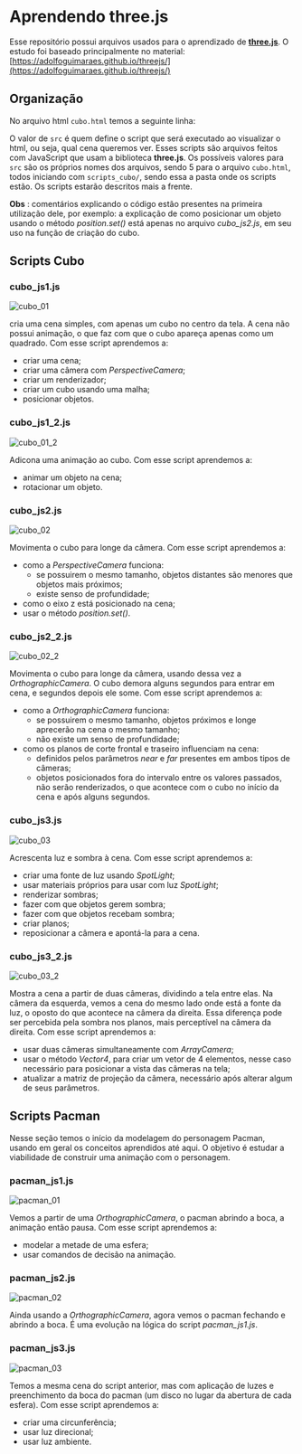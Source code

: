 # Aprendendo three.js

Esse repositório possui arquivos usados para o aprendizado de [**three.js**](https://threejs.org/). O estudo foi baseado principalmente no material: [https://adolfoguimaraes.github.io/threejs/](https://adolfoguimaraes.github.io/threejs/)

## Organização

No arquivo html `cubo.html` temos a seguinte linha:

> <script src="scripts_cubo/cubo\_js1.js"></script>

O valor de `src` é quem define o script que será executado ao visualizar o html, ou seja, qual cena queremos ver. Esses scripts são arquivos feitos com JavaScript que usam a biblioteca **three.js**. Os possíveis valores para `src` são os próprios nomes dos arquivos, sendo 5 para o arquivo `cubo.html`, todos iniciando com `scripts_cubo/`, sendo essa a pasta onde os scripts estão. Os scripts estarão descritos mais a frente.

**Obs** : comentários explicando o código estão presentes na primeira utilização dele, por exemplo: a explicação de como posicionar um objeto usando o método *position.set()* está apenas no arquivo *cubo\_js2.js*, em seu uso na função de criação do cubo.

## Scripts Cubo

### cubo\_js1.js

![cubo_01](imagens/cubo_01.gif)

cria uma cena simples, com apenas um cubo no centro da tela. A cena não possui animação, o que faz com que o cubo apareça apenas como um quadrado. Com esse script aprendemos a:

- criar uma cena;
- criar uma câmera com *PerspectiveCamera*;
- criar um renderizador;
- criar um cubo usando uma malha;
- posicionar objetos.

### cubo\_js1\_2.js

![cubo_01_2](imagens/cubo_01_2.gif)

Adicona uma animação ao cubo. Com esse script aprendemos a:

- animar um objeto na cena;
- rotacionar um objeto.

### cubo\_js2.js

![cubo_02](imagens/cubo_02.gif)

Movimenta o cubo para longe da câmera. Com esse script aprendemos a:

- como a *PerspectiveCamera* funciona:
    - se possuirem o mesmo tamanho, objetos distantes são menores que objetos mais próximos;
    - existe senso de profundidade;
- como o eixo z está posicionado na cena;
- usar o método *position.set()*.

### cubo\_js2\_2.js

![cubo_02_2](imagens/cubo_02_2.gif)

Movimenta o cubo para longe da câmera, usando dessa vez a _OrthographicCamera_. O cubo demora alguns segundos para entrar em cena, e segundos depois ele some. Com esse script aprendemos a:

- como a *OrthographicCamera* funciona:
    - se possuirem o mesmo tamanho, objetos próximos e longe aprecerão na cena o mesmo tamanho;
    - não existe um senso de profundidade;
- como os planos de corte frontal e traseiro influenciam na cena:
    - definidos pelos parâmetros *near* e *far* presentes em ambos tipos de câmeras;
    - objetos posicionados fora do intervalo entre os valores passados, não serão renderizados, o que acontece com o cubo no início da cena e após alguns segundos.

### cubo\_js3.js

![cubo_03](imagens/cubo_03.gif)

Acrescenta luz e sombra à cena. Com esse script aprendemos a:

- criar uma fonte de luz usando *SpotLight*;
- usar materiais próprios para usar com luz *SpotLight*;
- renderizar sombras;
- fazer com que objetos gerem sombra;
- fazer com que objetos recebam sombra;
- criar planos;
- reposicionar a câmera e apontá-la para a cena.

### cubo\_js3\_2.js

![cubo_03_2](imagens/cubo_03_2.gif)

Mostra a cena a partir de duas câmeras, dividindo a tela entre elas. Na câmera da esquerda, vemos a cena do mesmo lado onde está a fonte da luz, o oposto do que acontece na câmera da direita. Essa diferença pode ser percebida pela sombra nos planos, mais perceptível na câmera da direita. Com esse script aprendemos a:

- usar duas câmeras simultaneamente com *ArrayCamera*;
- usar o método *Vector4*, para criar um vetor de 4 elementos, nesse caso necessário para posicionar a vista das câmeras na tela;
- atualizar a matriz de projeção da câmera, necessário após alterar algum de seus parâmetros.

## Scripts Pacman

Nesse seção temos o início da modelagem do personagem Pacman, usando em geral os conceitos aprendidos até aqui. O objetivo é estudar a viabilidade de construir uma animação com o personagem.

### pacman\_js1.js

![pacman_01](imagens/pacman_01.gif)

Vemos a partir de uma *OrthographicCamera*, o pacman abrindo a boca, a animação então pausa. Com esse script aprendemos a:

- modelar a metade de uma esfera;
- usar comandos de decisão na animação.

### pacman\_js2.js

![pacman_02](imagens/pacman_02.gif)

Ainda usando a *OrthographicCamera*, agora vemos o pacman fechando e abrindo a boca. É uma evolução na lógica do script *pacman_js1.js*.

### pacman\_js3.js

![pacman_03](imagens/pacman_03.gif)

Temos a mesma cena do script anterior, mas com aplicação de luzes e preenchimento da boca do pacman (um disco no lugar da abertura de cada esfera). Com esse script aprendemos a:

- criar uma circunferência;
- usar luz direcional;
- usar luz ambiente.














